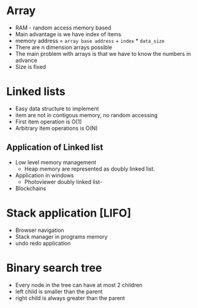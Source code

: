 # Array
- RAM - random access memory based
- Main advantage is we have index of items
- memory address = `array base address` + `index` * `data_size`
- There are n dimension arrays possible
- The main problem with arrays is that we have to know the numbers in advance
- Size is fixed

# Linked lists
- Easy data structure to implement
- item are not in contigous memory, no random accessing
- First item operation is O(1)
- Arbitrary item operations is O(N)


## Application of Linked list
- Low level memory management
  - Heap memory are represented as doubly linked list.
- Application in windows
  - Photoviewer doubly linked list-
- Blockchains

# Stack application [LIFO]
- Browser navigation
- Stack manager in programs memory
- undo redo application

# Binary search tree
- Every node in the tree can have at most 2 children
- left child is smaller than the parent
- right child is always greater than the parent


